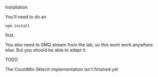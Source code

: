 Installation

You'll need to do an

	npm install
	
first.

You also need to 0MQ stream from the lab, so this wont work anywhere else. But you should be able
to adapt it.

TODO

The CountMin Sktech implementation isn't finished yet
